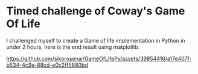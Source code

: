 # Timed challenge of Coway's Game Of Life
I challenged myself to create a Game of life implementation in Python in under 2 hours, here is the end result using matplotlib.


https://github.com/sikorosenai/GameOfLifePy/assets/39854416/a17e407f-b534-4c9a-88cd-e0c2ff5880bd

